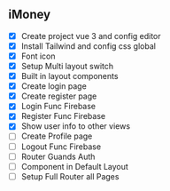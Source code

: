 ## iMoney

-   [x] Create project vue 3 and config editor
-   [x] Install Tailwind and config css global
-   [x] Font icon
-   [x] Setup Multi layout switch
-   [x] Built in layout components
-   [x] Create login page
-   [x] Create register page
-   [x] Login Func Firebase
-   [x] Register Func Firebase
-   [x] Show user info to other views
-   [ ] Create Profile page
-   [ ] Logout Func Firebase
-   [ ] Router Guands Auth
-   [ ] Component in Default Layout
-   [ ] Setup Full Router all Pages
